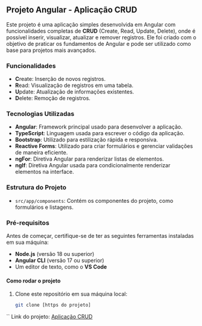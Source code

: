 ## Projeto Angular - Aplicação CRUD

Este projeto é uma aplicação simples desenvolvida em Angular com funcionalidades completas de **CRUD** (Create, Read, Update, Delete), onde é possível inserir, visualizar, atualizar e remover registros. Ele foi criado com o objetivo de praticar os fundamentos de Angular e pode ser utilizado como base para projetos mais avançados.

### Funcionalidades

- **C**reate: Inserção de novos registros.
- **R**ead: Visualização de registros em uma tabela.
- **U**pdate: Atualização de informações existentes.
- **D**elete: Remoção de registros.

### Tecnologias Utilizadas

- **Angular**: Framework principal usado para desenvolver a aplicação.
- **TypeScript**: Linguagem usada para escrever o código da aplicação.
- **Bootstrap**: Utilizado para estilização rápida e responsiva.
- **Reactive Forms**: Utilizado para criar formulários e gerenciar validações de maneira eficiente.
- **ngFor**: Diretiva Angular para renderizar listas de elementos.
- **ngIf**: Diretiva Angular usada para condicionalmente renderizar elementos na interface.

### Estrutura do Projeto

- `src/app/components`: Contém os componentes do projeto, como formulários e listagens.


### Pré-requisitos

Antes de começar, certifique-se de ter as seguintes ferramentas instaladas em sua máquina:

- **Node.js** (versão 18 ou superior)
- **Angular CLI** (versão 17 ou superior)
- Um editor de texto, como o **VS Code**

#### Como rodar o projeto

1. Clone este repositório em sua máquina local:
   ```bash
   git clone [https do projeto]

``
Link do projeto: [Aplicação CRUD](https://cristiano-maia.github.io/CRUD-Angular/)
